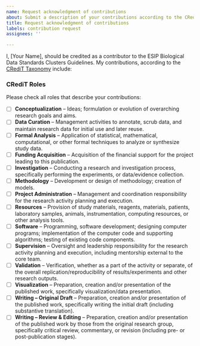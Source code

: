 ```yaml
---
name: Request acknowledgment of contributions
about: Submit a description of your contributions according to the CRediT taxonomy
title: Request acknowledgment of contributions
labels: contribution request
assignees: ''

---
```


I, [Your Name], should be credited as a contributor to the ESIP Biological Data Standards Clusters Guidelines. My contributions, according to the [CRediT Taxonomy](https://credit.niso.org/) include:

### CRediT Roles

Please check all roles that describe your contributions:

- [ ] **Conceptualization** – Ideas; formulation or evolution of overarching research goals and aims.
- [ ] **Data Curation** – Management activities to annotate, scrub data, and maintain research data for initial use and later reuse.
- [ ] **Formal Analysis** – Application of statistical, mathematical, computational, or other formal techniques to analyze or synthesize study data.
- [ ] **Funding Acquisition** – Acquisition of the financial support for the project leading to this publication.
- [ ] **Investigation** – Conducting a research and investigation process, specifically performing the experiments, or data/evidence collection.
- [ ] **Methodology** – Development or design of methodology; creation of models.
- [ ] **Project Administration** – Management and coordination responsibility for the research activity planning and execution.
- [ ] **Resources** – Provision of study materials, reagents, materials, patients, laboratory samples, animals, instrumentation, computing resources, or other analysis tools.
- [ ] **Software** – Programming, software development; designing computer programs; implementation of the computer code and supporting algorithms; testing of existing code components.
- [ ] **Supervision** – Oversight and leadership responsibility for the research activity planning and execution, including mentorship external to the core team.
- [ ] **Validation** – Verification, whether as a part of the activity or separate, of the overall replication/reproducibility of results/experiments and other research outputs.
- [ ] **Visualization** – Preparation, creation and/or presentation of the published work, specifically visualization/data presentation.
- [ ] **Writing – Original Draft** – Preparation, creation and/or presentation of the published work, specifically writing the initial draft (including substantive translation).
- [ ] **Writing – Review & Editing** – Preparation, creation and/or presentation of the published work by those from the original research group, specifically critical review, commentary, or revision (including pre- or post-publication stages).
